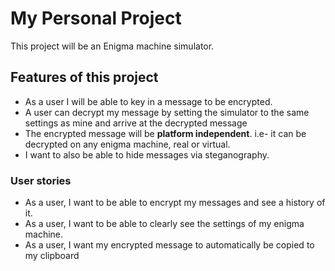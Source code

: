 # My Personal Project
This project will be an Enigma machine simulator.
## Features of this project


- As a user I will be able to key in a message to be encrypted.
- A user can decrypt my message by setting the simulator to the same settings as mine and arrive at the decrypted message
- The encrypted message will be **platform independent**. i.e- it can be decrypted on any enigma machine, real or virtual.
- I want to also be able to hide messages via steganography.
 
### User stories
- As a user, I want to be able to encrypt my messages and see a history of it. 
- As a user, I want to be able to clearly see the settings of my enigma machine.
- As a user, I want my encrypted message to automatically be copied to my clipboard
